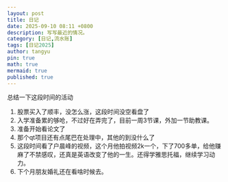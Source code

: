 ```yaml
---
layout: post
title: 日记
date: 2025-09-10 08:11 +0800
description: 写写最近的情况。
category: [日记,流水账]
tags: [日记2025]
author: tangyu
pin: true
math: true
mermaid: true
published: true
---
```


 总结一下这段时间的活动

1. 股票买入了顺丰，没怎么涨，这段时间没空看盘了
2. 入学准备累的够呛，不过好在弄完了，目前一周3节课，外加一节助教课。
3. 准备开始看论文了
4. 那个qt项目还有点尾巴在处理中，其他的到没什么了
5. 这段时间看了户晨峰的视频，这个月他拍视频2k一个，下了700多单，给他赚麻了不禁感叹，还真是英语改变了他的一生。还得学雅思托福，继续学习动力。
6. 下个月朋友婚礼还在看啥时候去。

